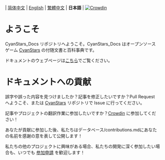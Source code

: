 \| [简体中文](README.md) | [English](README_en.md) | [繁體中文](README_zh-Hant.md) | **日本語** | [![Crowdin](https://badges.crowdin.net/cyanstars/localized.svg)](https://crowdin.com/project/cyanstars)

# ようこそ

CyanStars_Docs リポジトリへようこそ。CyanStars_Docs はオープンソースゲーム [CyanStars](https://github.com/IPOL-Studio/CyanStars) の付随文書と百科事典です。

ドキュメントのウェブページは[こちら](https://ipol-studio.github.io/CyanStars_Docs)でご覧ください。

# ドキュメントへの貢献

誤字や誤った内容を見つけましたか？記事を修正したいですか？Pull Request へようこそ、または [CyanStars](https://github.com/IPOL-Studio/CyanStars) リポジトリで Issue に行ってください。

記事やプロジェクトの翻訳作業に参加したいですか？[Crowdin](https://zh.crowdin.com/project/cyanstars) に参加してください！

あなたが貢献に参加した後、私たちはデータベース/contributions.mdにあなたの名前を感謝の意を表して公開します！

私たちの他のプロジェクトに興味がある場合、私たちの開発に深く参加したい場合も、いつでも [参加申請](http://chenluan.mikecrm.com/JeKq3DU) を歓迎します！
